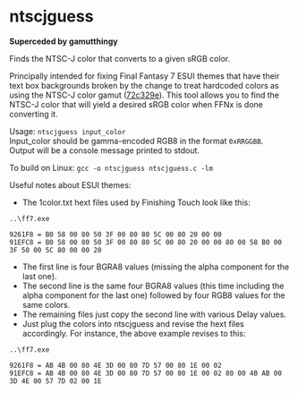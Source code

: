 # ntscjguess

**Superceded by gamutthingy**

Finds the NTSC-J color that converts to a given sRGB color.

Principally intended for fixing Final Fantasy 7 ESUI themes that have their text box backgrounds broken by the change to treat hardcoded colors as using the NTSC-J color gamut ([72c329e](https://github.com/ChthonVII/FFNx/commit/72c329ebf727830633ddeac6abb5d41c1aff2c83)).
This tool allows you to find the NTSC-J color that will yield a desired sRGB color when FFNx is done converting it.

Usage:
`ntscjguess input_color`  
Input_color should be gamma-encoded RGB8 in the format `0xRRGGBB`.  
Output will be a console message printed to stdout.

To build on Linux:
`gcc -o ntscjguess ntscjguess.c -lm`

Useful notes about ESUI themes:
- The 1color.txt hext files used by Finishing Touch look like this:
```
..\ff7.exe

9261F8 = B0 58 00 80 50 3F 00 80 80 5C 00 80 20 00 00
91EFC8 = B0 58 00 80 50 3F 00 80 80 5C 00 80 20 00 00 80 00 58 B0 00 3F 50 00 5C 80 00 00 20
```
- The first line is four BGRA8 values (missing the alpha component for the last one).
- The second line is the same four BGRA8 values (this time including the alpha component for the last one) followed by four RGB8 values for the same colors.
- The remaining files just copy the second line with various Delay values.
- Just plug the colors into ntscjguess and revise the hext files accordingly. For instance, the above example revises to this:
```
..\ff7.exe

9261F8 = AB 4B 00 80 4E 3D 00 80 7D 57 00 80 1E 00 02
91EFC8 = AB 4B 00 80 4E 3D 00 80 7D 57 00 80 1E 00 02 80 00 4B AB 00 3D 4E 00 57 7D 02 00 1E
```
